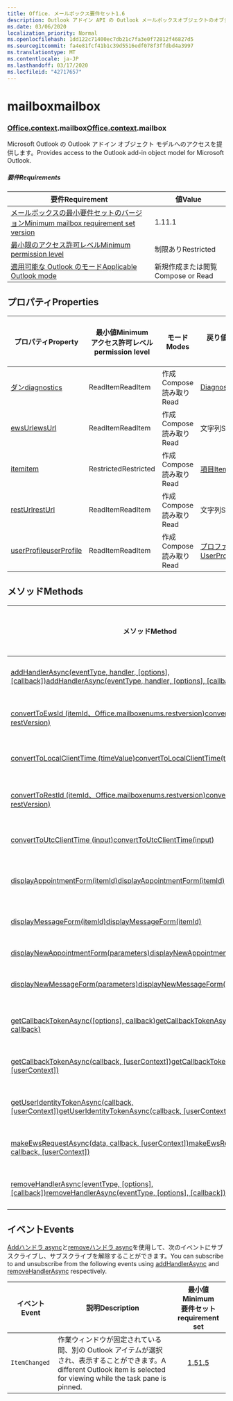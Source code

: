 ```yaml
---
title: Office. メールボックス要件セット1.6
description: Outlook アドイン API の Outlook メールボックスオブジェクトのオブジェクトモデル (Mailbox API 1.6 バージョン)。
ms.date: 03/06/2020
localization_priority: Normal
ms.openlocfilehash: 1dd122c71400ec7db21c7fa3e0f72812f46827d5
ms.sourcegitcommit: fa4e81fcf41b1c39d5516edf078f3ffdbd4a3997
ms.translationtype: MT
ms.contentlocale: ja-JP
ms.lasthandoff: 03/17/2020
ms.locfileid: "42717657"
---
```

# <a name="mailbox"></a><span data-ttu-id="b6ce7-103">mailbox</span><span class="sxs-lookup"><span data-stu-id="b6ce7-103">mailbox</span></span>

### <a name="officecontextmailbox"></a><span data-ttu-id="b6ce7-104">[Office](office.md)[.context](office.context.md).mailbox</span><span class="sxs-lookup"><span data-stu-id="b6ce7-104">[Office](office.md)[.context](office.context.md).mailbox</span></span>

<span data-ttu-id="b6ce7-105">Microsoft Outlook の Outlook アドイン オブジェクト モデルへのアクセスを提供します。</span><span class="sxs-lookup"><span data-stu-id="b6ce7-105">Provides access to the Outlook add-in object model for Microsoft Outlook.</span></span>

##### <a name="requirements"></a><span data-ttu-id="b6ce7-106">要件</span><span class="sxs-lookup"><span data-stu-id="b6ce7-106">Requirements</span></span>

|<span data-ttu-id="b6ce7-107">要件</span><span class="sxs-lookup"><span data-stu-id="b6ce7-107">Requirement</span></span>| <span data-ttu-id="b6ce7-108">値</span><span class="sxs-lookup"><span data-stu-id="b6ce7-108">Value</span></span>|
|---|---|
|[<span data-ttu-id="b6ce7-109">メールボックスの最小要件セットのバージョン</span><span class="sxs-lookup"><span data-stu-id="b6ce7-109">Minimum mailbox requirement set version</span></span>](../../requirement-sets/outlook-api-requirement-sets.md)| <span data-ttu-id="b6ce7-110">1.1</span><span class="sxs-lookup"><span data-stu-id="b6ce7-110">1.1</span></span>|
|[<span data-ttu-id="b6ce7-111">最小限のアクセス許可レベル</span><span class="sxs-lookup"><span data-stu-id="b6ce7-111">Minimum permission level</span></span>](../../../outlook/understanding-outlook-add-in-permissions.md)| <span data-ttu-id="b6ce7-112">制限あり</span><span class="sxs-lookup"><span data-stu-id="b6ce7-112">Restricted</span></span>|
|[<span data-ttu-id="b6ce7-113">適用可能な Outlook のモード</span><span class="sxs-lookup"><span data-stu-id="b6ce7-113">Applicable Outlook mode</span></span>](../../../outlook/outlook-add-ins-overview.md#extension-points)| <span data-ttu-id="b6ce7-114">新規作成または閲覧</span><span class="sxs-lookup"><span data-stu-id="b6ce7-114">Compose or Read</span></span>|

## <a name="properties"></a><span data-ttu-id="b6ce7-115">プロパティ</span><span class="sxs-lookup"><span data-stu-id="b6ce7-115">Properties</span></span>

| <span data-ttu-id="b6ce7-116">プロパティ</span><span class="sxs-lookup"><span data-stu-id="b6ce7-116">Property</span></span> | <span data-ttu-id="b6ce7-117">最小値</span><span class="sxs-lookup"><span data-stu-id="b6ce7-117">Minimum</span></span><br><span data-ttu-id="b6ce7-118">アクセス許可レベル</span><span class="sxs-lookup"><span data-stu-id="b6ce7-118">permission level</span></span> | <span data-ttu-id="b6ce7-119">モード</span><span class="sxs-lookup"><span data-stu-id="b6ce7-119">Modes</span></span> | <span data-ttu-id="b6ce7-120">戻り値の種類</span><span class="sxs-lookup"><span data-stu-id="b6ce7-120">Return type</span></span> | <span data-ttu-id="b6ce7-121">最小値</span><span class="sxs-lookup"><span data-stu-id="b6ce7-121">Minimum</span></span><br><span data-ttu-id="b6ce7-122">要件セット</span><span class="sxs-lookup"><span data-stu-id="b6ce7-122">requirement set</span></span> |
|---|---|---|---|:---:|
| [<span data-ttu-id="b6ce7-123">ダン</span><span class="sxs-lookup"><span data-stu-id="b6ce7-123">diagnostics</span></span>](/javascript/api/outlook/office.mailbox?view=outlook-js-1.6#diagnostics) | <span data-ttu-id="b6ce7-124">ReadItem</span><span class="sxs-lookup"><span data-stu-id="b6ce7-124">ReadItem</span></span> | <span data-ttu-id="b6ce7-125">作成</span><span class="sxs-lookup"><span data-stu-id="b6ce7-125">Compose</span></span><br><span data-ttu-id="b6ce7-126">読み取り</span><span class="sxs-lookup"><span data-stu-id="b6ce7-126">Read</span></span> | [<span data-ttu-id="b6ce7-127">Diagnostics</span><span class="sxs-lookup"><span data-stu-id="b6ce7-127">Diagnostics</span></span>](/javascript/api/outlook/office.diagnostics?view=outlook-js-1.6) | [<span data-ttu-id="b6ce7-128">1.1</span><span class="sxs-lookup"><span data-stu-id="b6ce7-128">1.1</span></span>](../requirement-set-1.1/outlook-requirement-set-1.1.md) |
| [<span data-ttu-id="b6ce7-129">ewsUrl</span><span class="sxs-lookup"><span data-stu-id="b6ce7-129">ewsUrl</span></span>](/javascript/api/outlook/office.mailbox?view=outlook-js-1.6#ewsurl) | <span data-ttu-id="b6ce7-130">ReadItem</span><span class="sxs-lookup"><span data-stu-id="b6ce7-130">ReadItem</span></span> | <span data-ttu-id="b6ce7-131">作成</span><span class="sxs-lookup"><span data-stu-id="b6ce7-131">Compose</span></span><br><span data-ttu-id="b6ce7-132">読み取り</span><span class="sxs-lookup"><span data-stu-id="b6ce7-132">Read</span></span> | <span data-ttu-id="b6ce7-133">文字列</span><span class="sxs-lookup"><span data-stu-id="b6ce7-133">String</span></span> | [<span data-ttu-id="b6ce7-134">1.1</span><span class="sxs-lookup"><span data-stu-id="b6ce7-134">1.1</span></span>](../requirement-set-1.1/outlook-requirement-set-1.1.md) |
| [<span data-ttu-id="b6ce7-135">item</span><span class="sxs-lookup"><span data-stu-id="b6ce7-135">item</span></span>](office.context.mailbox.item.md) | <span data-ttu-id="b6ce7-136">Restricted</span><span class="sxs-lookup"><span data-stu-id="b6ce7-136">Restricted</span></span> | <span data-ttu-id="b6ce7-137">作成</span><span class="sxs-lookup"><span data-stu-id="b6ce7-137">Compose</span></span><br><span data-ttu-id="b6ce7-138">読み取り</span><span class="sxs-lookup"><span data-stu-id="b6ce7-138">Read</span></span> | [<span data-ttu-id="b6ce7-139">項目</span><span class="sxs-lookup"><span data-stu-id="b6ce7-139">Item</span></span>](/javascript/api/outlook/office.item?view=outlook-js-1.6) | [<span data-ttu-id="b6ce7-140">1.1</span><span class="sxs-lookup"><span data-stu-id="b6ce7-140">1.1</span></span>](../requirement-set-1.1/outlook-requirement-set-1.1.md) |
| [<span data-ttu-id="b6ce7-141">restUrl</span><span class="sxs-lookup"><span data-stu-id="b6ce7-141">restUrl</span></span>](/javascript/api/outlook/office.mailbox?view=outlook-js-1.6#resturl) | <span data-ttu-id="b6ce7-142">ReadItem</span><span class="sxs-lookup"><span data-stu-id="b6ce7-142">ReadItem</span></span> | <span data-ttu-id="b6ce7-143">作成</span><span class="sxs-lookup"><span data-stu-id="b6ce7-143">Compose</span></span><br><span data-ttu-id="b6ce7-144">読み取り</span><span class="sxs-lookup"><span data-stu-id="b6ce7-144">Read</span></span> | <span data-ttu-id="b6ce7-145">文字列</span><span class="sxs-lookup"><span data-stu-id="b6ce7-145">String</span></span> | [<span data-ttu-id="b6ce7-146">1.5</span><span class="sxs-lookup"><span data-stu-id="b6ce7-146">1.5</span></span>](../requirement-set-1.5/outlook-requirement-set-1.5.md) |
| [<span data-ttu-id="b6ce7-147">userProfile</span><span class="sxs-lookup"><span data-stu-id="b6ce7-147">userProfile</span></span>](/javascript/api/outlook/office.mailbox?view=outlook-js-1.5#userprofile) | <span data-ttu-id="b6ce7-148">ReadItem</span><span class="sxs-lookup"><span data-stu-id="b6ce7-148">ReadItem</span></span> | <span data-ttu-id="b6ce7-149">作成</span><span class="sxs-lookup"><span data-stu-id="b6ce7-149">Compose</span></span><br><span data-ttu-id="b6ce7-150">読み取り</span><span class="sxs-lookup"><span data-stu-id="b6ce7-150">Read</span></span> | [<span data-ttu-id="b6ce7-151">プロファイル</span><span class="sxs-lookup"><span data-stu-id="b6ce7-151">UserProfile</span></span>](/javascript/api/outlook/office.userprofile?view=outlook-js-1.6) | [<span data-ttu-id="b6ce7-152">1.1</span><span class="sxs-lookup"><span data-stu-id="b6ce7-152">1.1</span></span>](../requirement-set-1.1/outlook-requirement-set-1.1.md) |

## <a name="methods"></a><span data-ttu-id="b6ce7-153">メソッド</span><span class="sxs-lookup"><span data-stu-id="b6ce7-153">Methods</span></span>

| <span data-ttu-id="b6ce7-154">メソッド</span><span class="sxs-lookup"><span data-stu-id="b6ce7-154">Method</span></span> | <span data-ttu-id="b6ce7-155">最小値</span><span class="sxs-lookup"><span data-stu-id="b6ce7-155">Minimum</span></span><br><span data-ttu-id="b6ce7-156">アクセス許可レベル</span><span class="sxs-lookup"><span data-stu-id="b6ce7-156">permission level</span></span> | <span data-ttu-id="b6ce7-157">モード</span><span class="sxs-lookup"><span data-stu-id="b6ce7-157">Modes</span></span> | <span data-ttu-id="b6ce7-158">最小値</span><span class="sxs-lookup"><span data-stu-id="b6ce7-158">Minimum</span></span><br><span data-ttu-id="b6ce7-159">要件セット</span><span class="sxs-lookup"><span data-stu-id="b6ce7-159">requirement set</span></span> |
|---|---|---|:---:|
| <span data-ttu-id="b6ce7-160">[addHandlerAsync(eventType, handler, [options], [callback])](/javascript/api/outlook/office.mailbox?view=outlook-js-1.6#addhandlerasync-eventtype--handler--options--callback-)</span><span class="sxs-lookup"><span data-stu-id="b6ce7-160">[addHandlerAsync(eventType, handler, [options], [callback])](/javascript/api/outlook/office.mailbox?view=outlook-js-1.6#addhandlerasync-eventtype--handler--options--callback-)</span></span> | <span data-ttu-id="b6ce7-161">ReadItem</span><span class="sxs-lookup"><span data-stu-id="b6ce7-161">ReadItem</span></span> | <span data-ttu-id="b6ce7-162">作成</span><span class="sxs-lookup"><span data-stu-id="b6ce7-162">Compose</span></span><br><span data-ttu-id="b6ce7-163">読み取り</span><span class="sxs-lookup"><span data-stu-id="b6ce7-163">Read</span></span> | [<span data-ttu-id="b6ce7-164">1.5</span><span class="sxs-lookup"><span data-stu-id="b6ce7-164">1.5</span></span>](../requirement-set-1.5/outlook-requirement-set-1.5.md) |
| [<span data-ttu-id="b6ce7-165">convertToEwsId (itemId、Office.mailboxenums.restversion)</span><span class="sxs-lookup"><span data-stu-id="b6ce7-165">convertToEwsId(itemId, restVersion)</span></span>](/javascript/api/outlook/office.mailbox?view=outlook-js-1.6#converttoewsid-itemid--restversion-) | <span data-ttu-id="b6ce7-166">Restricted</span><span class="sxs-lookup"><span data-stu-id="b6ce7-166">Restricted</span></span> | <span data-ttu-id="b6ce7-167">作成</span><span class="sxs-lookup"><span data-stu-id="b6ce7-167">Compose</span></span><br><span data-ttu-id="b6ce7-168">読み取り</span><span class="sxs-lookup"><span data-stu-id="b6ce7-168">Read</span></span> | [<span data-ttu-id="b6ce7-169">1.3</span><span class="sxs-lookup"><span data-stu-id="b6ce7-169">1.3</span></span>](../requirement-set-1.3/outlook-requirement-set-1.3.md) |
| [<span data-ttu-id="b6ce7-170">convertToLocalClientTime (timeValue)</span><span class="sxs-lookup"><span data-stu-id="b6ce7-170">convertToLocalClientTime(timeValue)</span></span>](/javascript/api/outlook/office.mailbox?view=outlook-js-1.6#converttolocalclienttime-timevalue-) | <span data-ttu-id="b6ce7-171">ReadItem</span><span class="sxs-lookup"><span data-stu-id="b6ce7-171">ReadItem</span></span> | <span data-ttu-id="b6ce7-172">作成</span><span class="sxs-lookup"><span data-stu-id="b6ce7-172">Compose</span></span><br><span data-ttu-id="b6ce7-173">読み取り</span><span class="sxs-lookup"><span data-stu-id="b6ce7-173">Read</span></span> | [<span data-ttu-id="b6ce7-174">1.1</span><span class="sxs-lookup"><span data-stu-id="b6ce7-174">1.1</span></span>](../requirement-set-1.1/outlook-requirement-set-1.1.md) |
| [<span data-ttu-id="b6ce7-175">convertToRestId (itemId、Office.mailboxenums.restversion)</span><span class="sxs-lookup"><span data-stu-id="b6ce7-175">convertToRestId(itemId, restVersion)</span></span>](/javascript/api/outlook/office.mailbox?view=outlook-js-1.6#converttorestid-itemid--restversion-) | <span data-ttu-id="b6ce7-176">Restricted</span><span class="sxs-lookup"><span data-stu-id="b6ce7-176">Restricted</span></span> | <span data-ttu-id="b6ce7-177">作成</span><span class="sxs-lookup"><span data-stu-id="b6ce7-177">Compose</span></span><br><span data-ttu-id="b6ce7-178">読み取り</span><span class="sxs-lookup"><span data-stu-id="b6ce7-178">Read</span></span> | [<span data-ttu-id="b6ce7-179">1.3</span><span class="sxs-lookup"><span data-stu-id="b6ce7-179">1.3</span></span>](../requirement-set-1.3/outlook-requirement-set-1.3.md) |
| [<span data-ttu-id="b6ce7-180">convertToUtcClientTime (input)</span><span class="sxs-lookup"><span data-stu-id="b6ce7-180">convertToUtcClientTime(input)</span></span>](/javascript/api/outlook/office.mailbox?view=outlook-js-1.6#converttoutcclienttime-input-) | <span data-ttu-id="b6ce7-181">ReadItem</span><span class="sxs-lookup"><span data-stu-id="b6ce7-181">ReadItem</span></span> | <span data-ttu-id="b6ce7-182">作成</span><span class="sxs-lookup"><span data-stu-id="b6ce7-182">Compose</span></span><br><span data-ttu-id="b6ce7-183">読み取り</span><span class="sxs-lookup"><span data-stu-id="b6ce7-183">Read</span></span> | [<span data-ttu-id="b6ce7-184">1.1</span><span class="sxs-lookup"><span data-stu-id="b6ce7-184">1.1</span></span>](../requirement-set-1.1/outlook-requirement-set-1.1.md) |
| [<span data-ttu-id="b6ce7-185">displayAppointmentForm(itemId)</span><span class="sxs-lookup"><span data-stu-id="b6ce7-185">displayAppointmentForm(itemId)</span></span>](/javascript/api/outlook/office.mailbox?view=outlook-js-1.6#displayappointmentform-itemid-) | <span data-ttu-id="b6ce7-186">ReadItem</span><span class="sxs-lookup"><span data-stu-id="b6ce7-186">ReadItem</span></span> | <span data-ttu-id="b6ce7-187">作成</span><span class="sxs-lookup"><span data-stu-id="b6ce7-187">Compose</span></span><br><span data-ttu-id="b6ce7-188">読み取り</span><span class="sxs-lookup"><span data-stu-id="b6ce7-188">Read</span></span> | [<span data-ttu-id="b6ce7-189">1.1</span><span class="sxs-lookup"><span data-stu-id="b6ce7-189">1.1</span></span>](../requirement-set-1.1/outlook-requirement-set-1.1.md) |
| [<span data-ttu-id="b6ce7-190">displayMessageForm(itemId)</span><span class="sxs-lookup"><span data-stu-id="b6ce7-190">displayMessageForm(itemId)</span></span>](/javascript/api/outlook/office.mailbox?view=outlook-js-1.6#displaymessageform-itemid-) | <span data-ttu-id="b6ce7-191">ReadItem</span><span class="sxs-lookup"><span data-stu-id="b6ce7-191">ReadItem</span></span> | <span data-ttu-id="b6ce7-192">作成</span><span class="sxs-lookup"><span data-stu-id="b6ce7-192">Compose</span></span><br><span data-ttu-id="b6ce7-193">読み取り</span><span class="sxs-lookup"><span data-stu-id="b6ce7-193">Read</span></span> | [<span data-ttu-id="b6ce7-194">1.1</span><span class="sxs-lookup"><span data-stu-id="b6ce7-194">1.1</span></span>](../requirement-set-1.1/outlook-requirement-set-1.1.md) |
| [<span data-ttu-id="b6ce7-195">displayNewAppointmentForm(parameters)</span><span class="sxs-lookup"><span data-stu-id="b6ce7-195">displayNewAppointmentForm(parameters)</span></span>](/javascript/api/outlook/office.mailbox?view=outlook-js-1.6#displaynewappointmentform-parameters-) | <span data-ttu-id="b6ce7-196">ReadItem</span><span class="sxs-lookup"><span data-stu-id="b6ce7-196">ReadItem</span></span> | <span data-ttu-id="b6ce7-197">読み取り</span><span class="sxs-lookup"><span data-stu-id="b6ce7-197">Read</span></span> | [<span data-ttu-id="b6ce7-198">1.1</span><span class="sxs-lookup"><span data-stu-id="b6ce7-198">1.1</span></span>](../requirement-set-1.1/outlook-requirement-set-1.1.md) |
| [<span data-ttu-id="b6ce7-199">displayNewMessageForm(parameters)</span><span class="sxs-lookup"><span data-stu-id="b6ce7-199">displayNewMessageForm(parameters)</span></span>](/javascript/api/outlook/office.mailbox?view=outlook-js-1.6#displaynewmessageform-parameters-) | <span data-ttu-id="b6ce7-200">ReadItem</span><span class="sxs-lookup"><span data-stu-id="b6ce7-200">ReadItem</span></span> | <span data-ttu-id="b6ce7-201">作成</span><span class="sxs-lookup"><span data-stu-id="b6ce7-201">Compose</span></span><br><span data-ttu-id="b6ce7-202">読み取り</span><span class="sxs-lookup"><span data-stu-id="b6ce7-202">Read</span></span> | [<span data-ttu-id="b6ce7-203">1.6</span><span class="sxs-lookup"><span data-stu-id="b6ce7-203">1.6</span></span>](../requirement-set-1.6/outlook-requirement-set-1.6.md) |
| <span data-ttu-id="b6ce7-204">[getCallbackTokenAsync([options], callback)](/javascript/api/outlook/office.mailbox?view=outlook-js-1.6#getcallbacktokenasync-options--callback-)</span><span class="sxs-lookup"><span data-stu-id="b6ce7-204">[getCallbackTokenAsync([options], callback)](/javascript/api/outlook/office.mailbox?view=outlook-js-1.6#getcallbacktokenasync-options--callback-)</span></span> | <span data-ttu-id="b6ce7-205">ReadItem</span><span class="sxs-lookup"><span data-stu-id="b6ce7-205">ReadItem</span></span> | <span data-ttu-id="b6ce7-206">作成</span><span class="sxs-lookup"><span data-stu-id="b6ce7-206">Compose</span></span><br><span data-ttu-id="b6ce7-207">読み取り</span><span class="sxs-lookup"><span data-stu-id="b6ce7-207">Read</span></span> | [<span data-ttu-id="b6ce7-208">1.5</span><span class="sxs-lookup"><span data-stu-id="b6ce7-208">1.5</span></span>](../requirement-set-1.5/outlook-requirement-set-1.5.md) |
| <span data-ttu-id="b6ce7-209">[getCallbackTokenAsync(callback, [userContext])](/javascript/api/outlook/office.mailbox?view=outlook-js-1.6#getcallbacktokenasync-callback--usercontext-)</span><span class="sxs-lookup"><span data-stu-id="b6ce7-209">[getCallbackTokenAsync(callback, [userContext])](/javascript/api/outlook/office.mailbox?view=outlook-js-1.6#getcallbacktokenasync-callback--usercontext-)</span></span> | <span data-ttu-id="b6ce7-210">ReadItem</span><span class="sxs-lookup"><span data-stu-id="b6ce7-210">ReadItem</span></span> | <span data-ttu-id="b6ce7-211">作成</span><span class="sxs-lookup"><span data-stu-id="b6ce7-211">Compose</span></span><br><span data-ttu-id="b6ce7-212">読み取り</span><span class="sxs-lookup"><span data-stu-id="b6ce7-212">Read</span></span> | [<span data-ttu-id="b6ce7-213">1.3</span><span class="sxs-lookup"><span data-stu-id="b6ce7-213">1.3</span></span>](../requirement-set-1.3/outlook-requirement-set-1.3.md)<br>[<span data-ttu-id="b6ce7-214">1.1</span><span class="sxs-lookup"><span data-stu-id="b6ce7-214">1.1</span></span>](../requirement-set-1.1/outlook-requirement-set-1.1.md) |
| <span data-ttu-id="b6ce7-215">[getUserIdentityTokenAsync(callback, [userContext])](/javascript/api/outlook/office.mailbox?view=outlook-js-1.6#getuseridentitytokenasync-callback--usercontext-)</span><span class="sxs-lookup"><span data-stu-id="b6ce7-215">[getUserIdentityTokenAsync(callback, [userContext])](/javascript/api/outlook/office.mailbox?view=outlook-js-1.6#getuseridentitytokenasync-callback--usercontext-)</span></span> | <span data-ttu-id="b6ce7-216">ReadItem</span><span class="sxs-lookup"><span data-stu-id="b6ce7-216">ReadItem</span></span> | <span data-ttu-id="b6ce7-217">作成</span><span class="sxs-lookup"><span data-stu-id="b6ce7-217">Compose</span></span><br><span data-ttu-id="b6ce7-218">読み取り</span><span class="sxs-lookup"><span data-stu-id="b6ce7-218">Read</span></span> | [<span data-ttu-id="b6ce7-219">1.1</span><span class="sxs-lookup"><span data-stu-id="b6ce7-219">1.1</span></span>](../requirement-set-1.1/outlook-requirement-set-1.1.md) |
| <span data-ttu-id="b6ce7-220">[makeEwsRequestAsync(data, callback, [userContext])](/javascript/api/outlook/office.mailbox?view=outlook-js-1.6#makeewsrequestasync-data--callback--usercontext-)</span><span class="sxs-lookup"><span data-stu-id="b6ce7-220">[makeEwsRequestAsync(data, callback, [userContext])](/javascript/api/outlook/office.mailbox?view=outlook-js-1.6#makeewsrequestasync-data--callback--usercontext-)</span></span> | <span data-ttu-id="b6ce7-221">ReadWriteMailbox</span><span class="sxs-lookup"><span data-stu-id="b6ce7-221">ReadWriteMailbox</span></span> | <span data-ttu-id="b6ce7-222">作成</span><span class="sxs-lookup"><span data-stu-id="b6ce7-222">Compose</span></span><br><span data-ttu-id="b6ce7-223">読み取り</span><span class="sxs-lookup"><span data-stu-id="b6ce7-223">Read</span></span> | [<span data-ttu-id="b6ce7-224">1.1</span><span class="sxs-lookup"><span data-stu-id="b6ce7-224">1.1</span></span>](../requirement-set-1.1/outlook-requirement-set-1.1.md) |
| <span data-ttu-id="b6ce7-225">[removeHandlerAsync(eventType, [options], [callback])](/javascript/api/outlook/office.mailbox?view=outlook-js-1.6#removehandlerasync-eventtype--options--callback-)</span><span class="sxs-lookup"><span data-stu-id="b6ce7-225">[removeHandlerAsync(eventType, [options], [callback])](/javascript/api/outlook/office.mailbox?view=outlook-js-1.6#removehandlerasync-eventtype--options--callback-)</span></span> | <span data-ttu-id="b6ce7-226">ReadItem</span><span class="sxs-lookup"><span data-stu-id="b6ce7-226">ReadItem</span></span> | <span data-ttu-id="b6ce7-227">作成</span><span class="sxs-lookup"><span data-stu-id="b6ce7-227">Compose</span></span><br><span data-ttu-id="b6ce7-228">読み取り</span><span class="sxs-lookup"><span data-stu-id="b6ce7-228">Read</span></span> | [<span data-ttu-id="b6ce7-229">1.5</span><span class="sxs-lookup"><span data-stu-id="b6ce7-229">1.5</span></span>](../requirement-set-1.5/outlook-requirement-set-1.5.md) |

## <a name="events"></a><span data-ttu-id="b6ce7-230">イベント</span><span class="sxs-lookup"><span data-stu-id="b6ce7-230">Events</span></span>

<span data-ttu-id="b6ce7-231">[Addハンドラ async](/javascript/api/outlook/office.mailbox?view=outlook-js-1.6#addhandlerasync-eventtype--handler--options--callback-)と[removeハンドラ async](/javascript/api/outlook/office.mailbox?view=outlook-js-1.6#removehandlerasync-eventtype--options--callback-)を使用して、次のイベントにサブスクライブし、サブスクライブを解除することができます。</span><span class="sxs-lookup"><span data-stu-id="b6ce7-231">You can subscribe to and unsubscribe from the following events using [addHandlerAsync](/javascript/api/outlook/office.mailbox?view=outlook-js-1.6#addhandlerasync-eventtype--handler--options--callback-) and [removeHandlerAsync](/javascript/api/outlook/office.mailbox?view=outlook-js-1.6#removehandlerasync-eventtype--options--callback-) respectively.</span></span>

| <span data-ttu-id="b6ce7-232">イベント</span><span class="sxs-lookup"><span data-stu-id="b6ce7-232">Event</span></span> | <span data-ttu-id="b6ce7-233">説明</span><span class="sxs-lookup"><span data-stu-id="b6ce7-233">Description</span></span> | <span data-ttu-id="b6ce7-234">最小値</span><span class="sxs-lookup"><span data-stu-id="b6ce7-234">Minimum</span></span><br><span data-ttu-id="b6ce7-235">要件セット</span><span class="sxs-lookup"><span data-stu-id="b6ce7-235">requirement set</span></span> |
|---|---|:---:|
|`ItemChanged`| <span data-ttu-id="b6ce7-236">作業ウィンドウが固定されている間、別の Outlook アイテムが選択され、表示することができます。</span><span class="sxs-lookup"><span data-stu-id="b6ce7-236">A different Outlook item is selected for viewing while the task pane is pinned.</span></span> | [<span data-ttu-id="b6ce7-237">1.5</span><span class="sxs-lookup"><span data-stu-id="b6ce7-237">1.5</span></span>](../requirement-set-1.5/outlook-requirement-set-1.5.md) |
